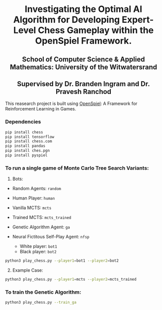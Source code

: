<h1 align="center"> Investigating the Optimal AI Algorithm for Developing Expert-Level Chess Gameplay within the OpenSpiel Framework. </h1>

<h2 align="center"> School of Computer Science & Applied Mathematics: University of the Witwatersrand </h2>

<h2 align="center"> Supervised by Dr. Branden Ingram and Dr. Pravesh Ranchod </h2>

This reasearch project is built using [OpenSpiel](https://github.com/google-deepmind/open_spiel): A Framework for Reinforcement Learning in Games.

### Dependencies 
```bash
pip install chess
pip install tensorflow
pip install chess.com
pip install pandas
pip install ches.pgn
pip install pyspiel
```

### To run a single game of Monte Carlo Tree Search Variants:

1. Bots:
- Random Agents: `random`
- Human Player: `human`
- Vanilla MCTS: `mcts`
- Trained MCTS: `mcts_trained`
- Genetic Algorithm Agent: `ga`
- Neural Fictitous Self-Play Agent: `nfsp`

    - White player: `bot1`
    - Black player: `bot2`

```bash
python3 play_chess.py --player1=bot1 --player2=bot2
```

2. Example Case:
```bash
python3 play_chess.py --player1=mcts --player2=mcts_trained
```

### To train the Genetic Algorithm:
```bash
python3 play_chess.py --train_ga
```